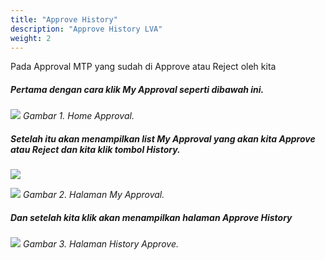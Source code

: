 ```yaml
---
title: "Approve History"
description: "Approve History LVA"
weight: 2
---
```


Pada Approval MTP yang sudah di Approve atau Reject oleh kita 
##### Pertama dengan cara klik My Approval seperti dibawah ini.

![](/images/MTP/approve/history/home.png?height=auto&classes=border,shadow)
*Gambar 1. Home Approval.*

##### Setelah itu akan menampilkan list My Approval yang akan kita Approve atau Reject dan kita klik tombol History.
![](/images/MTP/approve/history/historybutton.png?height=auto&classes=border,shadow)


![](/images/MTP/approve/history/listapproval.png?height=auto&classes=border,shadow)
*Gambar 2. Halaman My Approval.*

##### Dan setelah kita klik akan menampilkan halaman Approve History

![](/images/MTP/approve/history/list.png?height=auto&classes=border,shadow)
*Gambar 3. Halaman History Approve.*

</div>